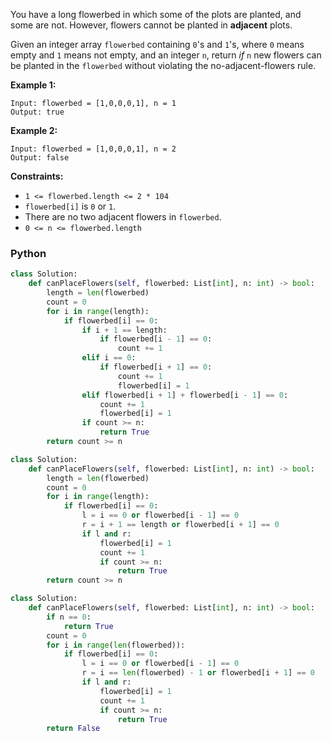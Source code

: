 You have a long flowerbed in which some of the plots are planted, and some are not. However, flowers cannot be planted in  **adjacent**  plots.

Given an integer array  `flowerbed`  containing  `0`'s and  `1`'s, where  `0`  means empty and  `1`  means not empty, and an integer  `n`, return  _if_  `n`  new flowers can be planted in the  `flowerbed`  without violating the no-adjacent-flowers rule.

**Example 1:**
```
Input: flowerbed = [1,0,0,0,1], n = 1
Output: true
```

**Example 2:**
```
Input: flowerbed = [1,0,0,0,1], n = 2
Output: false
```

**Constraints:**

-   `1 <= flowerbed.length <= 2 * 104`
-   `flowerbed[i]`  is  `0`  or  `1`.
-   There are no two adjacent flowers in  `flowerbed`.
-   `0 <= n <= flowerbed.length`


### Python
```python
class Solution:
    def canPlaceFlowers(self, flowerbed: List[int], n: int) -> bool:
        length = len(flowerbed)
        count = 0
        for i in range(length):
            if flowerbed[i] == 0:
                if i + 1 == length:
                    if flowerbed[i - 1] == 0:
                        count += 1
                elif i == 0:
                    if flowerbed[i + 1] == 0:
                        count += 1
                        flowerbed[i] = 1
                elif flowerbed[i + 1] + flowerbed[i - 1] == 0:
                    count += 1
                    flowerbed[i] = 1
                if count >= n:
                    return True
        return count >= n
```

```python
class Solution:
    def canPlaceFlowers(self, flowerbed: List[int], n: int) -> bool:
        length = len(flowerbed)
        count = 0
        for i in range(length):
            if flowerbed[i] == 0:
                l = i == 0 or flowerbed[i - 1] == 0
                r = i + 1 == length or flowerbed[i + 1] == 0
                if l and r:
                    flowerbed[i] = 1
                    count += 1
                    if count >= n:
                        return True
        return count >= n
```

```python
class Solution:
    def canPlaceFlowers(self, flowerbed: List[int], n: int) -> bool:
        if n == 0:
            return True
        count = 0
        for i in range(len(flowerbed)):
            if flowerbed[i] == 0:
                l = i == 0 or flowerbed[i - 1] == 0
                r = i == len(flowerbed) - 1 or flowerbed[i + 1] == 0
                if l and r:
                    flowerbed[i] = 1
                    count += 1
                    if count >= n:
                        return True
        return False
```